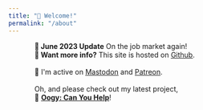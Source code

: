 ```yaml
---
title: "👋 Welcome!"
permalink: "/about"
---
```


<div class="alert alert-success text-center" style="margin-left: auto; margin-right:auto; max-width: 400px;" role="alert">
  <strong>🧨  June 2023 Update</strong> On the job market again! 
</div>

<div class="alert alert-info text-center" style="margin-left: auto; margin-right:auto; max-width: 400px;" role="alert">
  <strong>🙋 Want more info?</strong> This site is hosted on <u><a href="https://github.com/insanj/works">Github</a></u>.<br/><br/>💜 I'm active on <u><a href="https://mastodon.social/@insanj" rel="me">Mastodon</a></u> and <u><a href="https://patreon.com/insanj">Patreon</a></u>.<br/><br/>Oh, and please check out my latest project,<br/>🐏 <b><u><a href="https://oogycanyouhelp.com">Oogy: Can You Help</a></u></b>!
</div>
